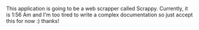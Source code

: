 This application is going to be a web scrapper called Scrappy. Currently, it is 1:56 Am and I'm too tired to write a complex documentation so just accept this for now :) thanks! 
